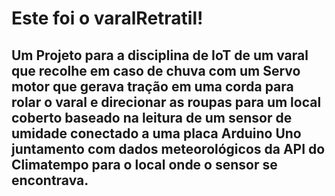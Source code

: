 #  Este foi o varalRetratil!
## Um Projeto para a disciplina de IoT de um varal que recolhe em caso de chuva com um Servo motor que gerava tração em uma corda para rolar o varal e direcionar as roupas para um local coberto baseado na leitura de um sensor de umidade conectado a uma placa Arduino Uno juntamento com dados meteorológicos da API do Climatempo para o local onde o sensor se encontrava.
